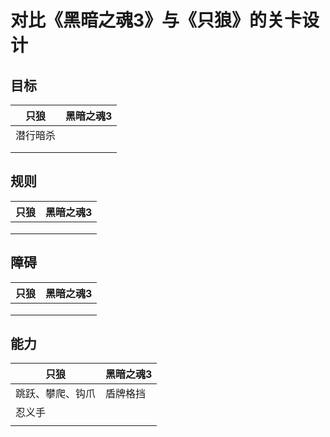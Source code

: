 # 对比《黑暗之魂3》与《只狼》的关卡设计

## 目标

| 只狼     | 黑暗之魂3 |
| -------- | --------- |
| 潜行暗杀 |           |
|          |           |
|          |           |



## 规则

| 只狼 | 黑暗之魂3 |
| ---- | --------- |
|      |           |
|      |           |
|      |           |

## 障碍

| 只狼 | 黑暗之魂3 |
| ---- | --------- |
|      |           |
|      |           |
|      |           |

## 能力

| 只狼             | 黑暗之魂3 |
| ---------------- | --------- |
| 跳跃、攀爬、钩爪 | 盾牌格挡  |
| 忍义手           |           |
|                  |           |